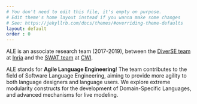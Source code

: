 ```yaml
---
# You don't need to edit this file, it's empty on purpose.
# Edit theme's home layout instead if you wanna make some changes
# See: https://jekyllrb.com/docs/themes/#overriding-theme-defaults
layout: default
order : 0
---
```


ALE is an associate research team (2017-2019), between the [DiverSE team](#) at [Inria](#) and the [SWAT team](#) at [CWI](#). 

ALE stands for **Agile Language Engineering**! 
The team contributes to the field of Software Language Engineering, aiming to provide more agility to both language designers and language users.
We explore extreme modularity constructs for the development of Domain-Specific Languages, 
and advanced mechanisms for live modeling.

